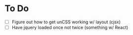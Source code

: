 To Do
==========

- [ ] Figure out how to get unCSS working w/ layout (cjsx)
- [ ] Have jquery loaded once not twice (something w/ React)
